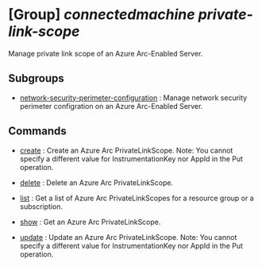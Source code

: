 # [Group] _connectedmachine private-link-scope_

Manage private link scope of an Azure Arc-Enabled Server.

## Subgroups

- [network-security-perimeter-configuration](/Commands/connectedmachine/private-link-scope/network-security-perimeter-configuration/readme.md)
: Manage network security perimeter configration on an Azure Arc-Enabled Server.

## Commands

- [create](/Commands/connectedmachine/private-link-scope/_create.md)
: Create an Azure Arc PrivateLinkScope. Note: You cannot specify a different value for InstrumentationKey nor AppId in the Put operation.

- [delete](/Commands/connectedmachine/private-link-scope/_delete.md)
: Delete an Azure Arc PrivateLinkScope.

- [list](/Commands/connectedmachine/private-link-scope/_list.md)
: Get a list of Azure Arc PrivateLinkScopes for a resource group or a subscription.

- [show](/Commands/connectedmachine/private-link-scope/_show.md)
: Get an Azure Arc PrivateLinkScope.

- [update](/Commands/connectedmachine/private-link-scope/_update.md)
: Update an Azure Arc PrivateLinkScope. Note: You cannot                                          specify a different value for InstrumentationKey nor AppId in the Put operation.
